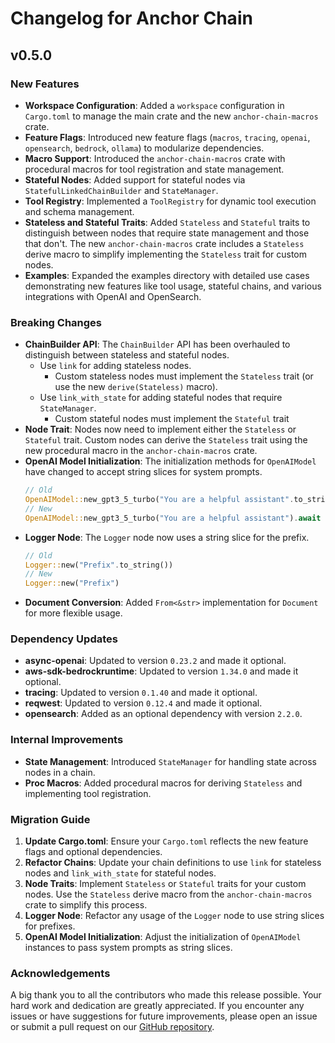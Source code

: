 # Changelog for Anchor Chain

## v0.5.0
### New Features
- **Workspace Configuration**: Added a `workspace` configuration in `Cargo.toml` to manage the main crate and the new `anchor-chain-macros` crate.
- **Feature Flags**: Introduced new feature flags (`macros`, `tracing`, `openai`, `opensearch`, `bedrock`, `ollama`) to modularize dependencies.
- **Macro Support**: Introduced the `anchor-chain-macros` crate with procedural macros for tool registration and state management.
- **Stateful Nodes**: Added support for stateful nodes via `StatefulLinkedChainBuilder` and `StateManager`.
- **Tool Registry**: Implemented a `ToolRegistry` for dynamic tool execution and schema management.
- **Stateless and Stateful Traits**: Added `Stateless` and `Stateful` traits to distinguish between nodes that require state management and those that don't. The new `anchor-chain-macros` crate includes a `Stateless` derive macro to simplify implementing the `Stateless` trait for custom nodes.
- **Examples**: Expanded the examples directory with detailed use cases demonstrating new features like tool usage, stateful chains, and various integrations with OpenAI and OpenSearch.

### Breaking Changes
- **ChainBuilder API**: The `ChainBuilder` API has been overhauled to distinguish between stateless and stateful nodes.
    - Use `link` for adding stateless nodes.
      - Custom stateless nodes must implement the `Stateless` trait (or use the new `derive(Stateless)` macro).
    - Use `link_with_state` for adding stateful nodes that require `StateManager`.
      - Custom stateful nodes must implement the `Stateful` trait
- **Node Trait**: Nodes now need to implement either the `Stateless` or `Stateful` trait. Custom nodes can derive the `Stateless` trait using the new procedural macro in the `anchor-chain-macros` crate.
- **OpenAI Model Initialization**: The initialization methods for `OpenAIModel` have changed to accept string slices for system prompts.
  ```rust
  // Old
  OpenAIModel::new_gpt3_5_turbo("You are a helpful assistant".to_string()).await
  // New
  OpenAIModel::new_gpt3_5_turbo("You are a helpful assistant").await
  ```
- **Logger Node**: The `Logger` node now uses a string slice for the prefix.
  ```rust
  // Old
  Logger::new("Prefix".to_string())
  // New
  Logger::new("Prefix")
  ```
- **Document Conversion**: Added `From<&str>` implementation for `Document` for more flexible usage.

### Dependency Updates
- **async-openai**: Updated to version `0.23.2` and made it optional.
- **aws-sdk-bedrockruntime**: Updated to version `1.34.0` and made it optional.
- **tracing**: Updated to version `0.1.40` and made it optional.
- **reqwest**: Updated to version `0.12.4` and made it optional.
- **opensearch**: Added as an optional dependency with version `2.2.0`.

### Internal Improvements
- **State Management**: Introduced `StateManager` for handling state across nodes in a chain.
- **Proc Macros**: Added procedural macros for deriving `Stateless` and implementing tool registration.

### Migration Guide
1. **Update Cargo.toml**: Ensure your `Cargo.toml` reflects the new feature flags and optional dependencies.
2. **Refactor Chains**: Update your chain definitions to use `link` for stateless nodes and `link_with_state` for stateful nodes.
3. **Node Traits**: Implement `Stateless` or `Stateful` traits for your custom nodes. Use the `Stateless` derive macro from the `anchor-chain-macros` crate to simplify this process.
4. **Logger Node**: Refactor any usage of the `Logger` node to use string slices for prefixes.
5. **OpenAI Model Initialization**: Adjust the initialization of `OpenAIModel` instances to pass system prompts as string slices.

### Acknowledgements
A big thank you to all the contributors who made this release possible. Your hard work and dedication are greatly appreciated. If you encounter any issues or have suggestions for future improvements, please open an issue or submit a pull request on our [GitHub repository](https://github.com/emersonmde/anchor-chain).